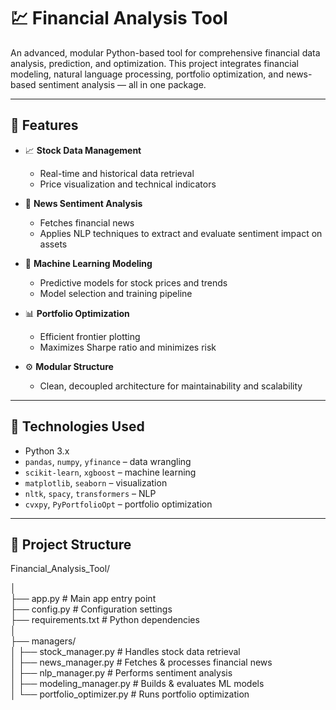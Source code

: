# 💹 Financial Analysis Tool

An advanced, modular Python-based tool for comprehensive financial data analysis, prediction, and optimization. This project integrates financial modeling, natural language processing, portfolio optimization, and news-based sentiment analysis — all in one package.

---

## 🚀 Features

- 📈 **Stock Data Management**
  - Real-time and historical data retrieval
  - Price visualization and technical indicators

- 📰 **News Sentiment Analysis**
  - Fetches financial news
  - Applies NLP techniques to extract and evaluate sentiment impact on assets

- 🤖 **Machine Learning Modeling**
  - Predictive models for stock prices and trends
  - Model selection and training pipeline

- 📊 **Portfolio Optimization**
  - Efficient frontier plotting
  - Maximizes Sharpe ratio and minimizes risk

- ⚙️ **Modular Structure**
  - Clean, decoupled architecture for maintainability and scalability

---

## 🧠 Technologies Used

- Python 3.x
- `pandas`, `numpy`, `yfinance` – data wrangling
- `scikit-learn`, `xgboost` – machine learning
- `matplotlib`, `seaborn` – visualization
- `nltk`, `spacy`, `transformers` – NLP
- `cvxpy`, `PyPortfolioOpt` – portfolio optimization

---

## 📁 Project Structure

Financial_Analysis_Tool/

│  
├── app.py # Main app entry point  
├── config.py # Configuration settings  
├── requirements.txt # Python dependencies  
│  
├── managers/  
│ ├── stock_manager.py # Handles stock data retrieval  
│ ├── news_manager.py # Fetches & processes financial news  
│ ├── nlp_manager.py # Performs sentiment analysis  
│ ├── modeling_manager.py # Builds & evaluates ML models  
│ └── portfolio_optimizer.py # Runs portfolio optimization  
